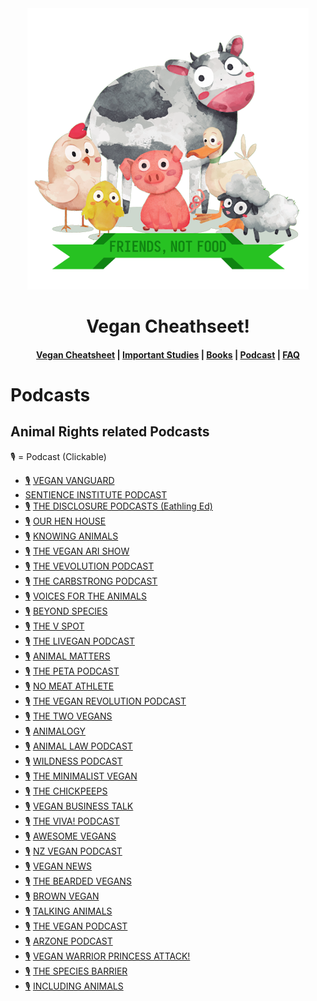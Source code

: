 <div align="center">
  <img src="src/logo.png">
  <h1>Vegan Cheathseet!</h1>

  <h4>
    <a href="README.md">Vegan Cheatsheet</a>
    <span> | </span>
    <a href="">Important Studies</a>
    <span> | </span>
    <a href="">Books</a>
    <span> | </span>
    <a href="">Podcast</a>
    <span> | </span>
    <a href="">FAQ</a>
  </h4>
</div>

# Podcasts

## Animal Rights related Podcasts
🎙️ = Podcast (Clickable)

- [🎙️](https://player.fm/series/the-vegan-vanguard) [VEGAN VANGUARD](https://veganvanguardpodcast.com/)
- [](https://player.fm/series/the-sentience-institute-podcast) [SENTIENCE INSTITUTE PODCAST](https://www.sentienceinstitute.org/podcast)
- [🎙️](https://player.fm/series/the-disclosure-podcast) [THE DISCLOSURE PODCASTS (Eathling Ed)](https://earthlinged.org)
- [🎙️](https://player.fm/series/series-2399272) [OUR HEN HOUSE](https://www.ourhenhouse.org/podcast)
- [🎙️](https://player.fm/series/2394606) [KNOWING ANIMALS](http://knowinganimals.libsyn.com/podcast)
- [🎙️](https://player.fm/series/the-veganari-show) [THE VEGAN ARI SHOW](https://veganari.com)
- [🎙️](https://player.fm/series/the-vevolution-podcast) [THE VEVOLUTION PODCAST](https://www.vevolution.co)
- [🎙️](https://player.fm/series/the-carbstrong-cast) [THE CARBSTRONG PODCAST](https://anchor.fm/joey-carbstrong)
- [🎙️](https://player.fm/series/voices-for-the-animals) [VOICES FOR THE ANIMALS](https://kboo.fm/program/voices-animals)
- [🎙️](https://player.fm/series/beyond-species) [BEYOND SPECIES](https://beyond-species.simplecast.com)
- [🎙️](https://player.fm/series/series-2354614) [THE V SPOT](http://www.thevspot.fm)
- [🎙️](https://player.fm/series/series-2285983) [THE LIVEGAN PODCAST](http://www.livegan.ca)
- [🎙️](https://player.fm/series/animal-matters) [ANIMAL MATTERS](https://safe.org.nz/animalmatters)
- [🎙️](https://player.fm/series/the-peta-podcast) [THE PETA PODCAST](http://petapodcast.libsyn.com/website)
- [🎙️](https://player.fm/series/no-meat-athlete-radio-79294) [NO MEAT ATHLETE](http://www.runningonplants.com)
- [🎙️](https://player.fm/series/theveganrevolution) [THE VEGAN REVOLUTION PODCAST](https://soundcloud.com/the-vegan-revolution-1)
- [🎙️](https://player.fm/series/the-two-vegans) [THE TWO VEGANS](https://amaeya.fm/twovegans)
- [🎙️](https://player.fm/series/animalogy-the-animals-in-our-everyday-words-phrases) [ANIMALOGY](https://www.colleenpatrickgoudreau.com/animalogy-podcast)
- [🎙️](https://player.fm/series/animal-law) [ANIMAL LAW PODCAST](https://www.ourhenhouse.org/animallaw)
- [🎙️](https://player.fm/series/wildness) [WILDNESS PODCAST](https://www.wildanimalinitiative.org)
- [🎙️](https://player.fm/series/the-minimalist-vegan-podcast) [THE MINIMALIST VEGAN](https://theminimalistvegan.com)
- [🎙️](https://player.fm/series/the-chickpeeps-vegan-podcast) [THE CHICKPEEPS](http://thechickpeeps.libsyn.com/website)
- [🎙️](https://player.fm/series/vegan-business-talk) [VEGAN BUSINESS TALK](https://www.veganbusinessmedia.com/blog)
- [🎙️](https://player.fm/series/viva-vegan-podcast) [THE VIVA! PODCAST](http://vivaradio.libsyn.com/podcast)
- [🎙️](https://player.fm/series/awesome-vegans-with-elysabeth-alfano) [AWESOME VEGANS](http://elysabethalfano.com)
- [🎙️](https://player.fm/series/nz-vegan-podcast) [NZ VEGAN PODCAST](http://nzveganpodcast.blogspot.com)
- [🎙️](https://player.fm/series/vegan-news) [VEGAN NEWS](https://vegannewsnow.com)
- [🎙️](https://player.fm/series/the-bearded-vegans) [THE BEARDED VEGANS](https://thecommentist.com/beardedvegans)
- [🎙️](https://player.fm/series/brown-vegan-2394840) [BROWN VEGAN](http://brownvegan.libsyn.com)
- [🎙️](https://player.fm/series/talking-animals-1000485) [TALKING ANIMALS](https://talkinganimals.net)
- [🎙️](https://player.fm/series/the-vegan-podcast) [THE VEGAN PODCAST](http://jonvenus.com)
- [🎙️](https://player.fm/series/arzone-animal-rights-zone-podcasts) [ARZONE PODCAST](http://www.arzonepodcasts.com)
- [🎙️](https://player.fm/series/vegan-warrior-princesses-attack) [VEGAN WARRIOR PRINCESS ATTACK!](http://veganwarriorprincessesattack.com)
- [🎙️](https://player.fm/series/2532012) [THE SPECIES BARRIER](https://thespeciesbarrier.podbean.com)
- [🎙️](https://player.fm/series/including-animals) [INCLUDING ANIMALS](http://includinganimals.libsyn.com)
